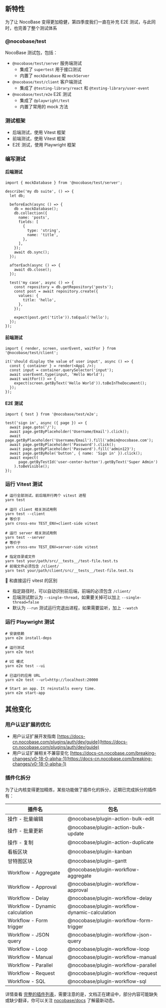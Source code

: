 ## 新特性

为了让 NocoBase 变得更加稳健，第四季度我们一直在补充 E2E 测试，与此同时，也完善了整个测试体系

### @nocobase/test

NocoBase 测试包，包括：

* `@nocobase/test/server` 服务端测试
  * 集成了 `supertest` 用于接口测试
  * 内置了 `mockDatabase` 和 `mockServer`
* `@nocobase/test/client` 客户端测试
  * 集成了 `@testing-library/react` 和 `@testing-library/user-event`
* `@nocobase/test/e2e` E2E 测试
  * 集成了 `@playwright/test`
  * 内置了常用的 mock 方法

### 测试框架

* 后端测试，使用 Vitest 框架
* 前端测试，使用 Vitest 框架
* E2E 测试，使用 Playwright 框架

### 编写测试

#### 后端测试

```
import { mockDatabase } from '@nocobase/test/server';

describe('my db suite', () => {
  let db;

  beforeEach(async () => {
    db = mockDatabase();
    db.collection({
      name: 'posts',
      fields: [
        {
          type: 'string',
          name: 'title',
        },
      ],
    });
    await db.sync();
  });

  afterEach(async () => {
    await db.close();
  });

  test('my case', async () => {
    const repository = db.getRepository('posts');
    const post = await repository.create({
      values: {
        title: 'hello',
      },
    });

    expect(post.get('title')).toEqual('hello');
  });
});
```

#### 前端测试

```
import { render, screen, userEvent, waitFor } from '@nocobase/test/client';

it('should display the value of user input', async () => {
  const { container } = render(<App1 />);
  const input = container.querySelector('input');
  await userEvent.type(input, 'Hello World');
  await waitFor(() => {
    expect(screen.getByText('Hello World')).toBeInTheDocument();
  });
});
```

#### E2E 测试

```
import { test } from '@nocobase/test/e2e';

test('sign in', async ({ page }) => {
  await page.goto('/');
  await page.getByPlaceholder('Username/Email').click();
  await page.getByPlaceholder('Username/Email').fill('admin@nocobase.com');
  await page.getByPlaceholder('Password').click();
  await page.getByPlaceholder('Password').fill('admin123');
  await page.getByRole('button', { name: 'Sign in' }).click();
  await expect(
      page.getByTestId('user-center-button').getByText('Super Admin')
    ).toBeVisible();
});
```

### 运行 Vitest 测试

```
# 运行全部测试，前后端并行两个 vitest 进程
yarn test

# 运行 client 相关测试用例
yarn test --client
# 等价于
yarn cross-env TEST_ENV=client-side vitest

# 运行 server 相关测试用例
yarn test --server
# 等价于
yarn cross-env TEST_ENV=server-side vitest

# 指定目录或文件
yarn test your/path/src/__tests__/test-file.test.ts
# 前端文件必须包含 /client/ 
yarn test your/path/client/src/__tests__/test-file.test.ts
```

📢 和直接运行 vitest 的区别

* 指定路径时，可以自动识别前后端，前端的必须包含 `/client/`
* 后端测试默认为 `--single-thread`，如果要关掉可以加上 `--single-thread=false`
* 默认为 `--run` 测试运行完退出进程，如果需要监听，加上 `--watch`

### 运行 Playwright 测试

```
# 安装依赖
yarn e2e install-deps

# 运行测试
yarn e2e test

# UI 模式
yarn e2e test --ui

# 已运行的应用 URL
yarn e2e test --url=http://localhost:20000

# Start an app. It reinstalls every time.
yarn e2e start-app
```

## 其他变化

### 用户认证扩展的优化

* 用户认证扩展开发指南 [https://docs-cn.nocobase.com/plugins/auth/dev/guide](https://docs-cn.nocobase.com/plugins/auth/dev/guide)
* 用户认证扩展相关不兼容变化 [https://docs-cn.nocobase.com/breaking-changes/v0-18-0-alpha-1](https://docs-cn.nocobase.com/breaking-changes/v0-18-0-alpha-1)

### 插件化拆分

为了让内核变得更加精炼，某些功能做了插件化的拆分，近期已完成拆分的插件有：


| 插件名                         | 包名                                          |
| ------------------------------ | --------------------------------------------- |
| 操作 - 批量编辑                | @nocobase/plugin-action-bulk-edit             |
| 操作 - 批量更新                | @nocobase/plugin-action-bulk-update           |
| 操作 - 复制                    | @nocobase/plugin-action-duplicate             |
| 看板区块                       | @nocobase/plugin-kanban                       |
| 甘特图区块                     | @nocobase/plugin-gantt                        |
| Workflow - Aggregate           | @nocobase/plugin-workflow-aggregate           |
| Workflow - Approval            | @nocobase/plugin-workflow-approval            |
| Workflow - Delay               | @nocobase/plugin-workflow-delay               |
| Workflow - Dynamic calculation | @nocobase/plugin-workflow-dynamic-calculation |
| Workflow - Form trigger        | @nocobase/plugin-workflow-form-trigger        |
| Workflow - JSON query          | @nocobase/plugin-workflow-json-query          |
| Workflow - Loop                | @nocobase/plugin-workflow-loop                |
| Workflow - Manual              | @nocobase/plugin-workflow-manual              |
| Workflow - Parallel            | @nocobase/plugin-workflow-parallel            |
| Workflow - Request             | @nocobase/plugin-workflow-request             |
| Workflow - SQL                 | @nocobase/plugin-workflow-sql                 |

详情查看 [完整的插件列表](https://docs-cn.nocobase.com/plugins)，需要注意的是，文档正在建设中，部分内容可能缺失或缺少翻译，你可以关注 [nocobase/docs](https://github.com/nocobase/docs) 了解最新动态。

